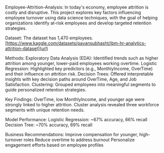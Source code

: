Employee-Attrition-Analysis:
In today's economy, employee attrition is costly and disruptive. This project explores key factors influencing employee turnover using data science techniques, with the goal of helping organizations identify at-risk employees and develop targeted retention strategies.

Dataset: The dataset has 1,470 employees.
[https://www.kaggle.com/datasets/pavansubhasht/ibm-hr-analytics-attrition-dataset](url)

Methods:
Exploratory Data Analysis (EDA): Identified trends such as higher attrition among younger, lower-paid employees working overtime.
Logistic Regression: Highlighted key predictors (e.g., MonthlyIncome, OverTime) and their influence on attrition risk.
Decision Trees: Offered interpretable insights with key decision paths around OverTime, Age, and Job Satisfaction.
Clustering: Grouped employees into meaningful segments to guide personalized retention strategies.

Key Findings:
OverTime, low MonthlyIncome, and younger age were strongly linked to higher attrition.
Cluster analysis revealed three workforce segments with unique retention needs.

Model Performance:
Logistic Regression: ~67% accuracy, 66% recall
Decision Tree: ~70% accuracy, 69% recall

Business Recommendations:
Improve compensation for younger, high-turnover roles
Reduce overtime to address burnout
Personalize engagement efforts based on employee profiles
